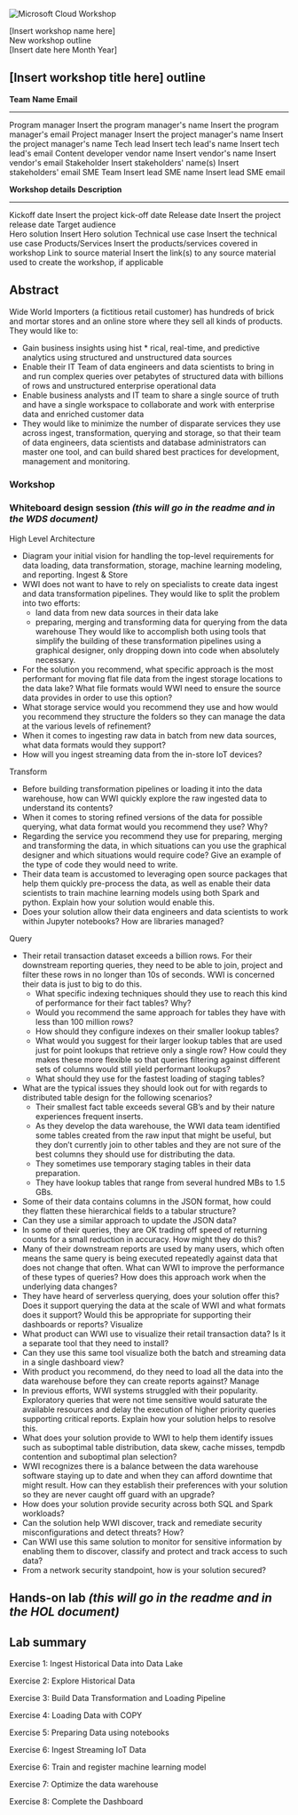 ![Microsoft Cloud Workshop](https://github.com/Microsoft/MCW-Template-Cloud-Workshop/raw/master/Media/ms-cloud-workshop.png "Microsoft Cloud Workshops")

<div class="MCWHeader1">
[Insert workshop name here]
</div>

<div class="MCWHeader2">
New workshop outline
</div>

<div class="MCWHeader3">
[Insert date here Month Year]
</div>

## \[Insert workshop title here\] outline

  **Team**                        **Name**                            **Email**
  ------------------------------- ----------------------------------- ------------------------------------
  Program manager                 Insert the program manager's name   Insert the program manager's email
  Project manager                 Insert the project manager's name   Insert the project manager's name
  Tech lead                       Insert tech lead's name             Insert tech lead's email
  Content developer vendor name   Insert vendor's name                Insert vendor's email
  Stakeholder                     Insert stakeholders' name(s)        Insert stakeholders' email
  SME Team                        Insert lead SME name                Insert lead SME email

  **Workshop details**      **Description**
  ------------------------- --------------------------------------------------------------------------------------
  Kickoff date              Insert the project kick-off date
  Release date              Insert the project release date
  Target audience           
  Hero solution             Insert Hero solution
  Technical use case        Insert the technical use case
  Products/Services         Insert the products/services covered in workshop
  Link to source material   Insert the link(s) to any source material used to create the workshop, if applicable

## Abstract 

Wide World Importers (a fictitious retail customer) has hundreds of brick and mortar stores and an online store where they sell all kinds of products. They would like to:

* Gain business insights using hist    * rical, real-time, and predictive analytics using structured and unstructured data sources
*	Enable their IT Team of data engineers and data scientists to bring in and run complex queries over petabytes of structured data with billions of rows and unstructured enterprise operational data
*	Enable business analysts and IT team to share a single source of truth and have a single workspace to collaborate and work with enterprise data and enriched customer data
*	They would like to minimize the number of disparate services they use across ingest, transformation, querying and storage, so that their team of data engineers, data scientists and database administrators can master one tool, and can build shared best practices for development, management and monitoring.


### Workshop

### Whiteboard design session *(this will go in the readme and in the WDS document)*

High Level Architecture
*	Diagram your initial vision for handling the top-level requirements for data loading, data transformation, storage, machine learning modeling, and reporting.
Ingest & Store
*	WWI does not want to have to rely on specialists to create data ingest and data transformation pipelines. They would like to split the problem into two efforts: 
    * land data from new data sources in their data lake
    * preparing, merging and transforming data for querying from the data warehouse
They would like to accomplish both using tools that simplify the building of these transformation pipelines using a graphical designer, only dropping down into code when absolutely necessary.
*	For the solution you recommend, what specific approach is the most performant for moving flat file data from the ingest storage locations to the data lake? What file formats would WWI need to ensure the source data provides in order to use this option?
*	What storage service would you recommend they use and how would you recommend they structure the folders so they can manage the data at the various levels of refinement?
*	When it comes to ingesting raw data in batch from new data sources, what data formats would they support?
*	How will you ingest streaming data from the in-store IoT devices?

Transform
*	Before building transformation pipelines or loading it into the data warehouse, how can WWI quickly explore the raw ingested data to understand its contents?
*	When it comes to storing refined versions of the data for possible querying, what data format would you recommend they use? Why?
*	Regarding the service you recommend they use for preparing, merging and transforming the data, in which situations can you use the graphical designer and which situations would require code? Give an example of the type of code they would need to write.
*	Their data team is accustomed to leveraging open source packages that help them quickly pre-process the data, as well as enable their data scientists to train machine learning models using both Spark and python. Explain how your solution would enable this. 
*	Does your solution allow their data engineers and data scientists to work within Jupyter notebooks? How are libraries managed?

Query
*	Their retail transaction dataset exceeds a billion rows. For their downstream reporting queries, they need to be able to join, project and filter these rows in no longer than 10s of seconds. WWI is concerned their data is just to big to do this. 
    * What specific indexing techniques should they use to reach this kind of performance for their fact tables? Why?
    * Would you recommend the same approach for tables they have with less than 100 million rows?
    * How should they configure indexes on their smaller lookup tables?
    * What would you suggest for their larger lookup tables that are used just for point lookups that retrieve only a single row? How could they makes these more flexible so that queries filtering against different sets of columns would still yield performant lookups?
    * What should they use for the fastest loading of staging tables?
*	What are the typical issues they should look out for with regards to distributed table design for the following scenarios? 
    * Their smallest fact table exceeds several GB’s and by their nature experiences frequent inserts. 
    * As they develop the data warehouse, the WWI data team identified some tables created from the raw input that might be useful, but they don’t currently join to other tables and they are not sure of the best columns they should use for distributing the data. 
    * They sometimes use temporary staging tables in their data preparation. 
    * They have lookup tables that range from several hundred MBs to 1.5 GBs.
*	Some of their data contains columns in the JSON format, how could they flatten these hierarchical fields to a tabular structure? 
*	Can they use a similar approach to update the JSON data?
*	In some of their queries, they are OK trading off speed of returning counts for a small reduction in accuracy. How might they do this?
*	Many of their downstream reports are used by many users, which often means the same query is being executed repeatedly against data that does not change that often. What can WWI to improve the performance of these types of queries? How does this approach work when the underlying data changes?
*	They have heard of serverless querying, does your solution offer this? Does it support querying the data at the scale of WWI and what formats does it support? Would this be appropriate for supporting their dashboards or reports?
Visualize
*	What product can WWI use to visualize their retail transaction data? Is it a separate tool that they need to install? 
*	Can they use this same tool visualize both the batch and streaming data in a single dashboard view?
*	With product you recommend, do they need to load all the data into the data warehouse before they can create reports against?
Manage
*	In previous efforts, WWI systems struggled with their popularity. Exploratory queries that were not time sensitive would saturate the available resources and delay the execution of higher priority queries supporting critical reports. Explain how your solution helps to resolve this. 
*	What does your solution provide to WWI to help them identify issues such as suboptimal table distribution, data skew, cache misses, tempdb contention and suboptimal plan selection?
*	WWI recognizes there is a balance between the data warehouse software staying up to date and when they can afford downtime that might result. How can they establish their preferences with your solution so they are never caught off guard with an upgrade?
*	How does your solution provide security across both SQL and Spark workloads? 
*	Can the solution help WWI discover, track and remediate security misconfigurations and detect threats? How?
*	Can WWI use this same solution to monitor for sensitive information by enabling them to discover, classify and protect and track access to such data?
*	From a network security standpoint, how is your solution secured?







## Hands-on lab *(this will go in the readme and in the HOL document)*




## Lab summary

Exercise 1: Ingest Historical Data into Data Lake

Exercise 2: Explore Historical Data

Exercise 3: Build Data Transformation and Loading Pipeline

Exercise 4: Loading Data with COPY

Exercise 5: Preparing Data using notebooks

Exercise 6: Ingest Streaming IoT Data

Exercise 6: Train and register machine learning model

Exercise 7: Optimize the data warehouse

Exercise 8: Complete the Dashboard

